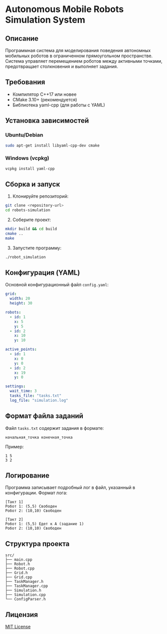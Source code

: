 # Autonomous Mobile Robots Simulation System

## Описание

Программная система для моделирования поведения автономных мобильных роботов в ограниченном прямоугольном пространстве. Система управляет перемещением роботов между активными точками, предотвращает столкновения и выполняет задания.

## Требования

- Компилятор C++17 или новее
- CMake 3.10+ (рекомендуется)
- Библиотека yaml-cpp (для работы с YAML)

## Установка зависимостей

### Ubuntu/Debian
```bash
sudo apt-get install libyaml-cpp-dev cmake
```

### Windows (vcpkg)
```bash
vcpkg install yaml-cpp
```

## Сборка и запуск

1. Клонируйте репозиторий:
```bash
git clone <repository-url>
cd robots-simulation
```

2. Соберите проект:
```bash
mkdir build && cd build
cmake ..
make
```

3. Запустите программу:
```bash
./robot_simulation
```

## Конфигурация (YAML)

Основной конфигурационный файл `config.yaml`:

```yaml
grid:
  width: 20
  height: 30

robots:
  - id: 1
    x: 5
    y: 5
  - id: 2
    x: 10
    y: 10

active_points:
  - id: 1
    x: 0
    y: 0
  - id: 2
    x: 19
    y: 0

settings:
  wait_time: 3
  tasks_file: "tasks.txt"
  log_file: "simulation.log"
```

## Формат файла заданий

Файл `tasks.txt` содержит задания в формате:
```
начальная_точка конечная_точка
```

Пример:
```
1 5
3 2
```

## Логирование

Программа записывает подробный лог в файл, указанный в конфигурации. Формат лога:
```
[Такт 1]
Робот 1: (5,5) Свободен
Робот 2: (10,10) Свободен

[Такт 2]
Робот 1: (5,5) Едет к А (задание 1)
Робот 2: (10,10) Свободен
```

## Структура проекта

```
src/
├── main.cpp
├── Robot.h
├── Robot.cpp
├── Grid.h
├── Grid.cpp
├── TaskManager.h
├── TaskManager.cpp
├── Simulation.h
├── Simulation.cpp
└── ConfigParser.h
```

## Лицензия

[MIT License](LICENSE)
